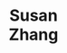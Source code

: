 ---
layout: page
title: Susan <br> Zhang 
description: Meta
img: assets/img/susan.png
redirect: https://twitter.com/suchenzang
importance: 5
category: panelist
---